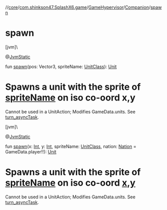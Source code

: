 //[core](../../../../index.md)/[com.shinkson47.SplashX6.game](../../index.md)/[GameHypervisor](../index.md)/[Companion](index.md)/[spawn](spawn.md)

# spawn

[jvm]\

@[JvmStatic](https://kotlinlang.org/api/latest/jvm/stdlib/kotlin.jvm/-jvm-static/index.html)

fun [spawn](spawn.md)(pos: Vector3, spriteName: [UnitClass](../../../com.shinkson47.SplashX6.game.units/-unit-class/index.md)): [Unit](../../../com.shinkson47.SplashX6.game.units/-unit/index.md)

# Spawns a unit with the sprite of [spriteName](spawn.md) on iso co-oord x,y

Cannot be used in a UnitAction; Modifies GameData.units. See [turn_asyncTask](turn_async-task.md).

[jvm]\

@[JvmStatic](https://kotlinlang.org/api/latest/jvm/stdlib/kotlin.jvm/-jvm-static/index.html)

fun [spawn](spawn.md)(x: [Int](https://kotlinlang.org/api/latest/jvm/stdlib/kotlin/-int/index.html), y: [Int](https://kotlinlang.org/api/latest/jvm/stdlib/kotlin/-int/index.html), spriteName: [UnitClass](../../../com.shinkson47.SplashX6.game.units/-unit-class/index.md), nation: [Nation](../../-nation/index.md) = GameData.player!!): [Unit](../../../com.shinkson47.SplashX6.game.units/-unit/index.md)

# Spawns a unit with the sprite of [spriteName](spawn.md) on iso co-oord [x](spawn.md),[y](spawn.md)

Cannot be used in a UnitAction; Modifies GameData.units. See [turn_asyncTask](turn_async-task.md).
